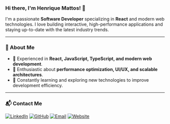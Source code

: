 ### Hi there, I'm Henrique Mattos! 👋

I'm a passionate **Software Developer** specializing in **React** and modern web technologies. I love building interactive, high-performance applications and staying up-to-date with the latest industry trends.

---

### 🚀 About Me
- 🔹 Experienced in **React, JavaScript, TypeScript, and modern web development**.
- 🔹 Enthusiastic about **performance optimization, UI/UX, and scalable architectures**.
- 🔹 Constantly learning and exploring new technologies to improve development efficiency.

---

### 📬 Contact Me
[![LinkedIn](https://img.shields.io/badge/LinkedIn-0077B5?style=for-the-badge&logo=linkedin&logoColor=white)](https://www.linkedin.com/in/henri-mattos/)
[![GitHub](https://img.shields.io/badge/GitHub-181717?style=for-the-badge&logo=github&logoColor=white)](https://github.com/HenriMattos)
[![Email](https://img.shields.io/badge/Email-D14836?style=for-the-badge&logo=gmail&logoColor=white)](mailto:henrikdepaivamattos@proton.me)
[![Website](https://img.shields.io/badge/Website-000000?style=for-the-badge&logo=google-chrome&logoColor=white)](https://seusite.com)  <!-- Substitua 'seusite.com' pelo seu domínio real -->

